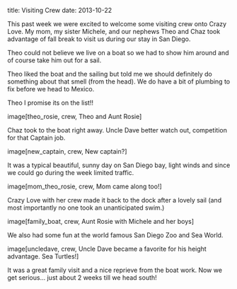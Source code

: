 title: Visiting Crew
date: 2013-10-22

This past week we were excited to welcome some visiting crew onto Crazy Love.  My mom, my sister 
Michele, and our nephews Theo and Chaz took advantage of fall break to visit us during our
stay in San Diego.

Theo could not believe we live on a boat so we had to show him around and of course take him
out for a sail.

Theo liked the boat and the sailing but told me we should definitely do something about 
that smell (from the head).  We do have a bit of plumbing to fix before we head to Mexico.  

Theo I promise its on the list!!

image[theo_rosie, crew, Theo and Aunt Rosie]

Chaz took to the boat right away.  Uncle Dave better watch out, competition for that Captain job.

image[new_captain, crew, New captain?]

It was a typical beautiful, sunny day on San Diego bay, light winds and since we could go 
during the week limited traffic.  

image[mom_theo_rosie, crew, Mom came along too!]

Crazy Love with her crew made it back to the dock after a lovely sail (and most importantly 
no one took an unanticipated swim.)

image[family_boat, crew, Aunt Rosie with Michele and her boys]

We also had some fun at the world famous San Diego Zoo and Sea World.

image[uncledave, crew, Uncle Dave became a favorite for his height advantage.  Sea Turtles!]

It was a great family visit and a nice reprieve from the boat work.  Now we get serious...
just about 2 weeks till we head south!  

